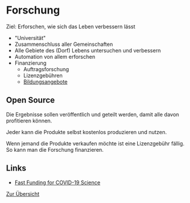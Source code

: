 # Forschung

Ziel: Erforschen, wie sich das Leben verbessern lässt

- "Universität"
- Zusammenschluss aller Gemeinschaften
- Alle Gebiete des (Dorf) Lebens untersuchen und verbessern
- Automation von allem erforschen
- Finanzierung
    + Auftragsforschung
    + Lizenzgebühren
    + [Bildungsangebote](../leben/gesellschaft/bildung.md)

## Open Source

Die Ergebnisse sollen veröffentlich und geteilt werden, damit alle davon profitieren können.

Jeder kann die Produkte selbst kostenlos produzieren und nutzen.

Wenn jemand die Produkte verkaufen möchte ist eine Lizenzgebühr fällig. So kann man die Forschung finanzieren.

## Links

- [Fast Funding for COVID-19 Science](https://fastgrants.org/)

[Zur Übersicht](./masterplan.md)

